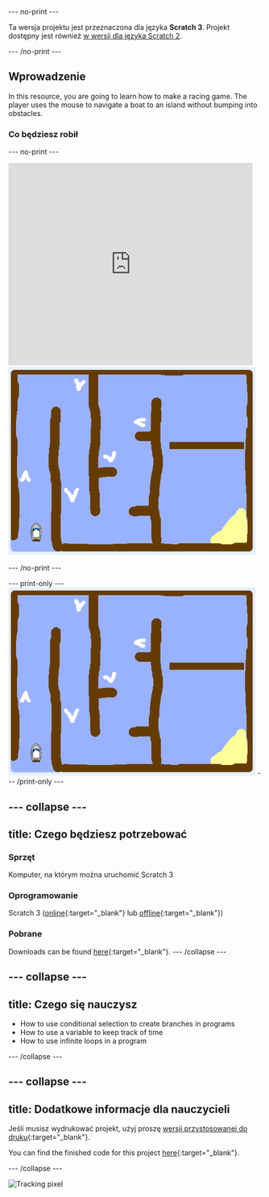 \--- no-print \---

Ta wersja projektu jest przeznaczona dla języka **Scratch 3**. Projekt dostępny jest również [w wersji dla języka Scratch 2](https://projects.raspberrypi.org/en/projects/boat-race-scratch2).

\--- /no-print \---

## Wprowadzenie

In this resource, you are going to learn how to make a racing game. The player uses the mouse to navigate a boat to an island without bumping into obstacles.

### Co będziesz robił

\--- no-print \---

<div class="scratch-preview">
  <iframe allowtransparency="true" width="485" height="402" src="https://scratch.mit.edu/projects/embed/276662533/?autostart=false" frameborder="0" scrolling="no"></iframe>
  <img src="images/boat_race_demo.png">
</div>

\--- /no-print \---

\--- print-only \--- ![boat race demo](images/boat_race_demo.png) \--- /print-only \---

## \--- collapse \---

## title: Czego będziesz potrzebować

### Sprzęt

Komputer, na którym można uruchomić Scratch 3

### Oprogramowanie

Scratch 3 ([online](https://rpf.io/scratchon){:target="_blank"} lub [offline](https://rpf.io/scratchoff){:target="_blank"})

### Pobrane

Downloads can be found [here](http://rpf.io/p/en/boat-race-go){:target="_blank"}. \--- /collapse \---

## \--- collapse \---

## title: Czego się nauczysz

+ How to use conditional selection to create branches in programs
+ How to use a variable to keep track of time
+ How to use infinite loops in a program

\--- /collapse \---

## \--- collapse \---

## title: Dodatkowe informacje dla nauczycieli

Jeśli musisz wydrukować projekt, użyj proszę [wersji przystosowanej do druku](https://projects.raspberrypi.org/en/projects/boat-race/print){:target="_blank"}.

You can find the finished code for this project [here](http://rpf.io/p/en/boat-race-get){:target="_blank"}.

\--- /collapse \---

![Tracking pixel](https://code.org/api/hour/begin_codeclub_boatrace.png)